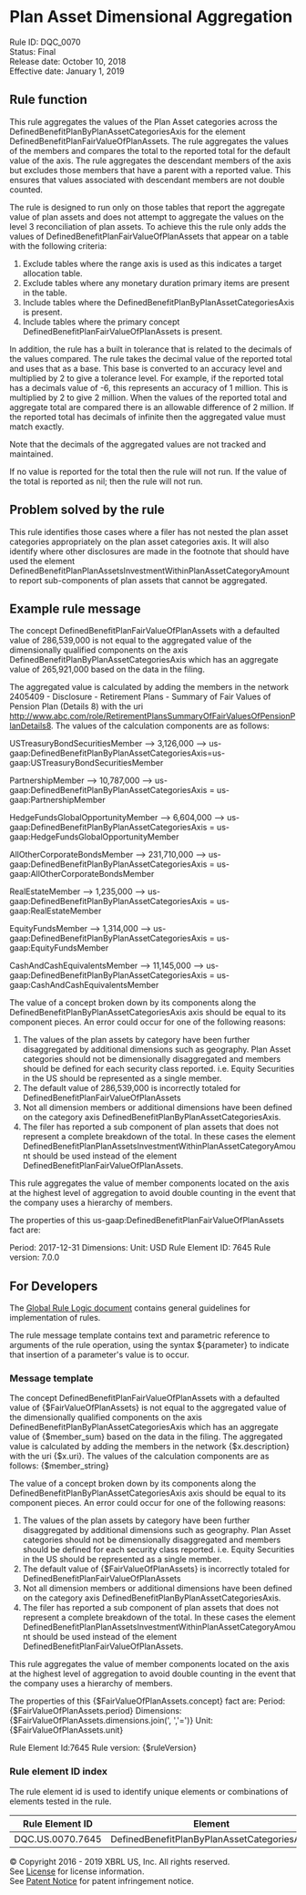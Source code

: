 # Plan Asset Dimensional Aggregation
Rule ID: DQC_0070  
Status: Final  
Release date: October 10, 2018  
Effective date: January 1, 2019 

## Rule function 
This rule aggregates the values of the Plan Asset categories across the DefinedBenefitPlanByPlanAssetCategoriesAxis for the element DefinedBenefitPlanFairValueOfPlanAssets. The rule aggregates the values of the members and compares the total to the reported total for the default value of the axis. The rule aggregates the descendant members of the axis but excludes those members that have a parent with a reported value.  This ensures that values associated with descendant members are not double counted.

The rule is designed to run only on those tables that report the aggregate value of plan assets and does not attempt to aggregate the values on the level 3 reconciliation of plan assets. To achieve this the rule only adds the values of DefinedBenefitPlanFairValueOfPlanAssets that appear on a table with the following criteria:
  1. Exclude tables where the range axis is used as this indicates a target allocation table.
  1. Exclude tables where any monetary duration primary items are present in the table.
  1. Include tables where the DefinedBenefitPlanByPlanAssetCategoriesAxis is present.
  1. Include tables where the primary concept DefinedBenefitPlanFairValueOfPlanAssets is present.

In addition, the rule has a built in tolerance that is related to the decimals of the values compared. The rule takes the decimal value of the reported total and uses that as a base. This base is converted to an accuracy level and multiplied by 2 to give a tolerance level. For example, if the reported total has a decimals value of -6, this represents an accuracy of 1 million. This is multiplied by 2 to give 2 million.  When the values of the reported total and aggregate total are compared there is an allowable difference of 2 million.  If the reported total has decimals of infinite then the aggregated value must match exactly.

Note that the decimals of the aggregated values are not tracked and maintained.

If no value is reported for the total then the rule will not run. If the value of the total is reported as nil; then the rule will not run.

## Problem solved by the rule
This rule identifies those cases where a filer has not nested the plan asset categories appropriately on the plan asset categories axis.  It will also identify where other disclosures are made in the footnote that should have used the element DefinedBenefitPlanPlanAssetsInvestmentWithinPlanAssetCategoryAmount to report sub-components of plan assets that cannot be aggregated.

## Example rule message
The concept DefinedBenefitPlanFairValueOfPlanAssets with a defaulted value of 286,539,000 is not equal to the aggregated value of the dimensionally qualified components on the axis DefinedBenefitPlanByPlanAssetCategoriesAxis which has an aggregate value of 265,921,000 based on the data in the filing.

The aggregated value is calculated by adding the members in the network 2405409 - Disclosure - Retirement Plans - Summary of Fair Values of Pension Plan (Details 8) with the uri http://www.abc.com/role/RetirementPlansSummaryOfFairValuesOfPensionPlanDetails8. The values of the calculation components are as follows:

USTreasuryBondSecuritiesMember --> 3,126,000 --> us-gaap:DefinedBenefitPlanByPlanAssetCategoriesAxis=us-gaap:USTreasuryBondSecuritiesMember

PartnershipMember --> 10,787,000 --> us-gaap:DefinedBenefitPlanByPlanAssetCategoriesAxis = us-gaap:PartnershipMember

HedgeFundsGlobalOpportunityMember --> 6,604,000 --> us-gaap:DefinedBenefitPlanByPlanAssetCategoriesAxis = us-gaap:HedgeFundsGlobalOpportunityMember

AllOtherCorporateBondsMember --> 231,710,000 --> us-gaap:DefinedBenefitPlanByPlanAssetCategoriesAxis = us-gaap:AllOtherCorporateBondsMember

RealEstateMember --> 1,235,000 --> us-gaap:DefinedBenefitPlanByPlanAssetCategoriesAxis = us-gaap:RealEstateMember

EquityFundsMember --> 1,314,000 --> us-gaap:DefinedBenefitPlanByPlanAssetCategoriesAxis = us-gaap:EquityFundsMember

CashAndCashEquivalentsMember --> 11,145,000 --> us-gaap:DefinedBenefitPlanByPlanAssetCategoriesAxis = us-gaap:CashAndCashEquivalentsMember

The value of a concept broken down by its components along the DefinedBenefitPlanByPlanAssetCategoriesAxis axis should  be equal to its component pieces. An error could occur for one of the following reasons:
  1. The values of the plan assets by category have been further disaggregated by additional dimensions such as geography. Plan Asset categories should not be dimensionally disaggregated and members should be defined for each security class reported. i.e. Equity Securities in the US should be represented as a single member.
  1. The  default value of 286,539,000 is incorrectly totaled for DefinedBenefitPlanFairValueOfPlanAssets
  1. Not all dimension members or additional dimensions have been defined on the category axis DefinedBenefitPlanByPlanAssetCategoriesAxis.
  1. The filer has reported a sub component of plan assets that does not represent a complete breakdown of the total. In these cases the element DefinedBenefitPlanPlanAssetsInvestmentWithinPlanAssetCategoryAmount should be used instead of the element DefinedBenefitPlanFairValueOfPlanAssets.

This rule aggregates the value of member components located on the axis at the highest level of aggregation to avoid double counting in the event that the company uses a hierarchy of members.

The properties of this us-gaap:DefinedBenefitPlanFairValueOfPlanAssets fact are:

Period: 2017-12-31
Dimensions:
Unit: USD
Rule Element ID: 7645
Rule version: 7.0.0

## For Developers
The [Global Rule Logic document](https://github.com/DataQualityCommittee/dqc_us_rules/blob/master/docs/GlobalRuleLogic.md) contains general guidelines for implementation of rules.

The rule message template contains text and parametric reference to arguments of the rule operation, using the syntax ${parameter} to indicate that insertion of a parameter's value is to occur.

### Message template
The concept DefinedBenefitPlanFairValueOfPlanAssets with a defaulted value of {$FairValueOfPlanAssets} is not equal to the aggregated value of the dimensionally qualified components on the axis DefinedBenefitPlanByPlanAssetCategoriesAxis which has an aggregate value of {$member_sum} based on the data in the filing. 
The aggregated value is calculated by adding the members in the network {$x.description} with the uri {$x.uri}. The values of the calculation components are as follows:
{$member_string}

The value of a concept broken down by its components along the DefinedBenefitPlanByPlanAssetCategoriesAxis axis should  be equal to its component pieces. An error could occur for one of the following reasons:
  1. The values of the plan assets by category have been further disaggregated by additional dimensions such as geography. Plan Asset categories should not be dimensionally disaggregated and members should be defined for each security class reported. i.e. Equity Securities in the US should be represented as a single member.
  1. The  default value of {$FairValueOfPlanAssets} is incorrectly totaled for DefinedBenefitPlanFairValueOfPlanAssets 
  1. Not all dimension members or additional dimensions have been defined on the category axis DefinedBenefitPlanByPlanAssetCategoriesAxis. 
  1. The filer has reported a sub component of plan assets that does not represent a complete breakdown of the total. In these cases the element DefinedBenefitPlanPlanAssetsInvestmentWithinPlanAssetCategoryAmount should be used instead of the element DefinedBenefitPlanFairValueOfPlanAssets.

This rule aggregates the value of member components located on the axis at the highest level of aggregation to avoid double counting in the event that the company uses a hierarchy of members.

The properties of this {$FairValueOfPlanAssets.concept} fact are:
Period: {$FairValueOfPlanAssets.period}
Dimensions: {$FairValueOfPlanAssets.dimensions.join(', ','=')}
Unit: {$FairValueOfPlanAssets.unit}

Rule Element Id:7645
Rule version: {$ruleVersion}

### Rule element ID index 
The rule element id is used to identify unique elements or combinations of elements tested in the rule. 

|Rule Element ID|Element|
|--------|--------|
|DQC.US.0070.7645|DefinedBenefitPlanByPlanAssetCategoriesAxis|

© Copyright 2016 - 2019 XBRL US, Inc. All rights reserved.   
See [License](https://xbrl.us/dqc-license) for license information.  
See [Patent Notice](https://xbrl.us/dqc-patent) for patent infringement notice.
